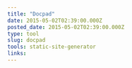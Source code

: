 ```yaml
---
title: "Docpad"
date: 2015-05-02T02:39:00.000Z
posted_date: 2015-05-02T02:39:00.000Z
type: tool
slug: docpad
tools: static-site-generator
links:
---
```






